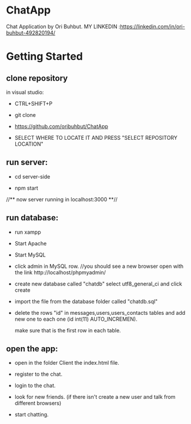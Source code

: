 # ChatApp
Chat Application by Ori Buhbut. MY LINKEDIN :https://linkedin.com/in/ori-buhbut-492820194/

# Getting Started
## clone repository

in visual studio:

* CTRL+SHIFT+P

* git clone

* https://github.com/oribuhbut/ChatApp

* SELECT WHERE TO LOCATE IT AND PRESS "SELECT REPOSITORY LOCATION"


## run server:

* cd server-side

* npm start 

//** now server running in localhost:3000 **//


## run database:

* run xampp

* Start Apache

* Start MySQL

* click admin in MySQL row. //you should see a new browser open with the link http://localhost/phpmyadmin/

* create new database called "chatdb" select utf8_general_ci and click create

* import the file from the database folder called "chatdb.sql"

* delete the rows "id" in messages,users,users_contacts tables and add new one to each one (id int(11) AUTO_INCREMEN).

  make sure that is the first row in each table.

## open the app:

* open in the folder Client the index.html file.

* register to the chat.

* login to the chat.

* look for new friends. (if there isn't create a new user and talk from different browsers)

* start chatting.



